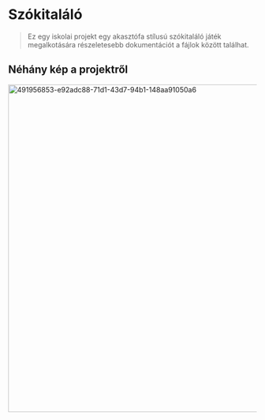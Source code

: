 # Szókitaláló

> Ez egy iskolai projekt egy akasztófa stílusú szókitaláló játék megalkotására részeletesebb dokumentációt a fájlok között találhat.

## Néhány kép a projektről
<img width="1172" height="664" alt="491956853-e92adc88-71d1-43d7-94b1-148aa91050a6" src="https://github.com/user-attachments/assets/b46a64aa-1af0-4864-9899-ae8aa1568271" />
